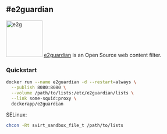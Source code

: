 #e2guardian
-------------------
<img src="http://e2guardian.org/cms/images/banners/logo-guardian.png" alt="e2g" width="100"> [e2guardian](http://e2guardian.org/) is an Open Source web content filter.

### Quickstart 
```bash
docker run --name e2guardian -d --restart=always \
  --publish 8080:8080 \
  --volume /path/to/lists:/etc/e2guardian/lists \
  --link some-squid:proxy \
  dockerapp/e2guardian
```
SELinux:
```bash
chcon -Rt svirt_sandbox_file_t /path/to/lists
```


